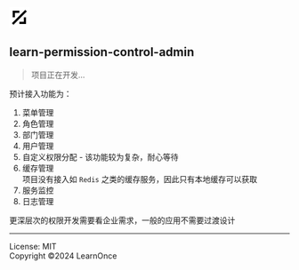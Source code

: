 <img src="./console/public/favicon.ico" width="36" alt="logo" />

## learn-permission-control-admin

> 项目正在开发...

预计接入功能为：

1. 菜单管理
2. 角色管理
3. 部门管理
4. 用户管理
5. 自定义权限分配 - 该功能较为复杂，耐心等待
6. 缓存管理  
   项目没有接入如 `Redis` 之类的缓存服务，因此只有本地缓存可以获取
7. 服务监控
8. 日志管理

更深层次的权限开发需要看企业需求，一般的应用不需要过渡设计

---

License: MIT  
Copyright &copy;2024 LearnOnce
